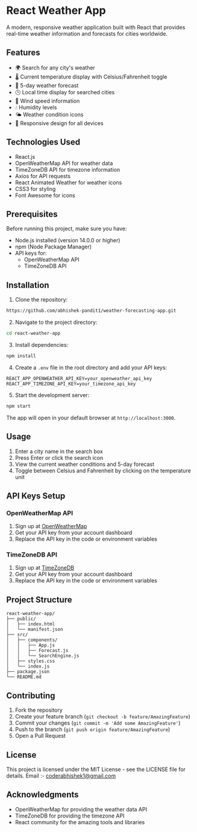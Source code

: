 # React Weather App

A modern, responsive weather application built with React that provides real-time weather information and forecasts for cities worldwide.

## Features

- 🌍 Search for any city's weather
- 🌡️ Current temperature display with Celsius/Fahrenheit toggle
- 📅 5-day weather forecast
- 🕒 Local time display for searched cities
- 💨 Wind speed information
- 💧 Humidity levels
- 🌤️ Weather condition icons
- 📱 Responsive design for all devices

## Technologies Used

- React.js
- OpenWeatherMap API for weather data
- TimeZoneDB API for timezone information
- Axios for API requests
- React Animated Weather for weather icons
- CSS3 for styling
- Font Awesome for icons

## Prerequisites

Before running this project, make sure you have:

- Node.js installed (version 14.0.0 or higher)
- npm (Node Package Manager)
- API keys for:
  - OpenWeatherMap API
  - TimeZoneDB API

## Installation

1. Clone the repository:
```bash
https://github.com/abhishek-pandit1/weather-forecasting-app.git
```

2. Navigate to the project directory:
```bash
cd react-weather-app
```

3. Install dependencies:
```bash
npm install
```

4. Create a `.env` file in the root directory and add your API keys:
```
REACT_APP_OPENWEATHER_API_KEY=your_openweather_api_key
REACT_APP_TIMEZONE_API_KEY=your_timezone_api_key
```

5. Start the development server:
```bash
npm start
```

The app will open in your default browser at `http://localhost:3000`.

## Usage

1. Enter a city name in the search box
2. Press Enter or click the search icon
3. View the current weather conditions and 5-day forecast
4. Toggle between Celsius and Fahrenheit by clicking on the temperature unit

## API Keys Setup

### OpenWeatherMap API
1. Sign up at [OpenWeatherMap](https://openweathermap.org/api)
2. Get your API key from your account dashboard
3. Replace the API key in the code or environment variables

### TimeZoneDB API
1. Sign up at [TimeZoneDB](https://timezonedb.com/)
2. Get your API key from your account dashboard
3. Replace the API key in the code or environment variables

## Project Structure

```
react-weather-app/
├── public/
│   ├── index.html
│   └── manifest.json
├── src/
│   ├── components/
│   │   ├── App.js
│   │   ├── Forecast.js
│   │   └── SearchEngine.js
│   ├── styles.css
│   └── index.js
├── package.json
└── README.md
```

## Contributing

1. Fork the repository
2. Create your feature branch (`git checkout -b feature/AmazingFeature`)
3. Commit your changes (`git commit -m 'Add some AmazingFeature'`)
4. Push to the branch (`git push origin feature/AmazingFeature`)
5. Open a Pull Request

## License

This project is licensed under the MIT License - see the LICENSE file for details.
Email :- coderabhishek1@gmail.com

## Acknowledgments

- OpenWeatherMap for providing the weather data API
- TimeZoneDB for providing the timezone API
- React community for the amazing tools and libraries 
